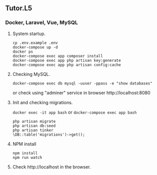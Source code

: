 ## Tutor.L5

### Docker, Laravel, Vue, MySQL

1. System startup.

    ```
    cp .env.example .env
    docker-compose up -d
    docker ps
    docker-compose exec app composer install
    docker-compose exec app php artisan key:generate
    docker-compose exec app php artisan config:cache
    ```

2. Checking MySQL.

    ```
    docker-compose exec db mysql -uuser -ppass -e "show databases"
    ```
    or check using "adminer" service in browser http://localhost:8080

3. Init and checking migrations.
    
    `docker exec -it app bash` or `docker-compose exec app bash` 

    ```
    php artisan migrate
    php artisan db:seed
    php artisan tinker
    \DB::table('migrations')->get();
    ```

4. NPM install

    ```
    npm install
    npm run watch
    ```
   
5. Check http://localhost in the browser.
